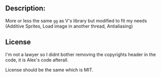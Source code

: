 ## Description:

More or less the same `gg` as V's library but modified
to fit my needs (Additive Sprites, Load image in another thread, Antialiasing)

## License

I'm not a lawyer so I didnt bother removing the copyrights header in the code,
it is Alex's code afterall. <br/>

License should be the same which is MIT.